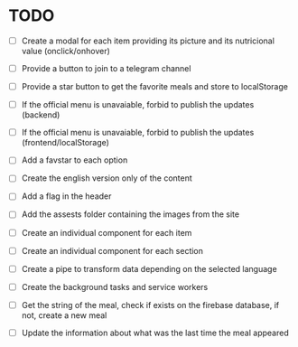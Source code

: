 # TODO

- [ ] Create a modal for each item providing its picture and its nutricional value (onclick/onhover)
- [ ] Provide a button to join to a telegram channel
- [ ] Provide a star button to get the favorite meals and store to localStorage
- [ ] If the official menu is unavaiable, forbid to publish the updates (backend)
- [ ] If the official menu is unavaiable, forbid to publish the updates (frontend/localStorage)
- [ ] Add a favstar to each option
- [ ] Create the english version only of the content
- [ ] Add a flag in the header
- [ ] Add the assests folder containing the images from the site
- [ ] Create an individual component for each item
- [ ] Create an individual component for each section
- [ ] Create a pipe to transform data depending on the selected language
- [ ] Create the background tasks and service workers
- [ ] Get the string of the meal, check if exists on the firebase database, if not, create a new meal
- [ ] Update the information about what was the last time the meal appeared

